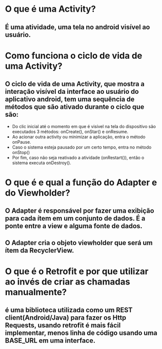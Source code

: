 # O que é uma Activity?
## É uma atividade, uma tela no android visível ao usuário.
##
# Como funciona o ciclo de vida de uma Activity?
## O ciclo de vida de uma Activity, que mostra a interação visível da interface ao usuário do aplicativo android, tem uma sequência de métodos que são ativado durante o ciclo que são:
- Do clic inicial até o momento em que é visível na tela do dispositivo são executados 3 métodos: onCreate(), onStar() e onResume.
- Ao acionar outra activity ou minimizar a aplicação, entra o método onPause.
- Caso o sistema esteja pausado por um certo tempo, entra no método onStop()
- Por fim, caso não seja reativado a atividade (onRestart()), então o sistema executa onDestroy().
##
# O que é e qual a função do Adapter e do Viewholder?
## O Adapter é responsável por fazer uma exibição para cada ítem em um conjunto de dados. É a ponte entre a view e alguma fonte de dados.
## O Adapter cria o objeto viewholder que será um ítem da RecyclerView.
##
# O que é o Retrofit e por que utilizar ao invés de criar as chamadas manualmente?
## é uma biblioteca utilizada como um REST client(Android/Java) para fazer os Http Requests, usando retrofit é mais fácil implementar, menos linha de código usando uma BASE_URL em uma interface.


